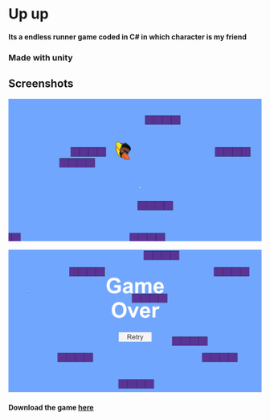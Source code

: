 # Up up

#### Its a endless runner game coded in **C#** in which character is my friend

### Made with unity

## Screenshots

![](/Assets/readme1.png)


![](/Assets/readme2.png)

#### Download the game [here]([http://handlebarsjs.com/](https://drive.google.com/file/d/1JVFDuGEsJyOEswv9RIexPGMPrXsw8AcU/view?usp=sharing))
